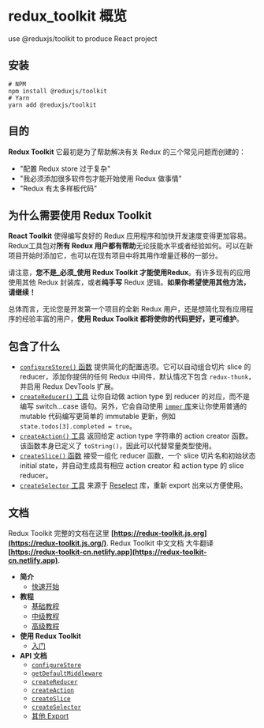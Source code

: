 <!--
 * @Author: SmartNan
 * @Date: 2021-10-18 16:01:11
 * @LastEditTime: 2021-10-18 16:17:44
 * @Description: 相关描述
-->
# redux_toolkit 概览
use @reduxjs/toolkit to produce React project


##  安装
```
# NPM
npm install @reduxjs/toolkit
# Yarn
yarn add @reduxjs/toolkit
```


## 目的

**Redux Toolkit**  它最初是为了帮助解决有关 Redux 的三个常见问题而创建的：

-   "配置 Redux store 过于复杂"
-   "我必须添加很多软件包才能开始使用 Redux 做事情"
-   "Redux 有太多样板代码"

## 为什么需要使用 Redux Toolkit

**React Toolkit**  使得编写良好的 Redux 应用程序和加快开发速度变得更加容易。 Redux工具包对**所有 Redux 用户都有帮助**无论技能水平或者经验如何。可以在新项目开始时添加它，也可以在现有项目中将其用作增量迁移的一部分。

请注意，**您不是_必须_使用 Redux Toolkit 才能使用Redux**。有许多现有的应用使用其他 Redux 封装库，或者**纯手写**  Redux 逻辑。**如果你希望使用其他方法，请继续！**

总体而言，无论您是开发第一个项目的全新 Redux 用户，还是想简化现有应用程序的经验丰富的用户，**使用 Redux Toolkit 都将使你的代码更好，更可维护**。

## 包含了什么

-   [`configureStore()`  函数](https://redux-toolkit.js.org/api/configureStore)  提供简化的配置选项。它可以自动组合切片 slice 的 reducer，添加你提供的任何 Redux 中间件，默认情况下包含  `redux-thunk`，并启用 Redux DevTools 扩展。
-   [`createReducer()`  工具](https://redux-toolkit.js.org/api/createReducer)  让你自动做 action type 到 reducer 的对应，而不是编写 switch...case 语句。另外，它会自动使用  [`immer`  库](https://github.com/mweststrate/immer)来让你使用普通的 mutable 代码编写更简单的 immutable 更新，例如  `state.todos[3].completed = true`。
-   [`createAction()`  工具](https://redux-toolkit.js.org/api/createAction)  返回给定 action type 字符串的 action creator 函数。该函数本身已定义了  `toString()`，因此可以代替常量类型使用。
-   [`createSlice()`  函数](https://redux-toolkit.js.org/api/createSlice)  接受一组化 reducer 函数，一个 slice 切片名和初始状态 initial state，并自动生成具有相应 action creator 和 action type 的 slice reducer。
-   [`createSelector`  工具](https://redux-toolkit.js.org/api/createSelector)  来源于  [Reselect](https://github.com/reduxjs/reselect)  库，重新 export 出来以方便使用。

## 文档

Redux Toolkit 完整的文档在这里 **[https://redux-toolkit.js.org](https://redux-toolkit.js.org/)**.
Redux Toolkit 中文文档 大牛翻译 **[https://redux-toolkit-cn.netlify.app](https://redux-toolkit-cn.netlify.app)**.
-   **简介**
    -   [快速开始](https://redux-toolkit.js.org/introduction/quick-start)
-   **教程**
    -   [基础教程](https://redux-toolkit.js.org/tutorials/basic-tutorial)
    -   [中级教程](https://redux-toolkit.js.org/tutorials/intermediate-tutorial)
    -   [高级教程](https://redux-toolkit.js.org/tutorials/advanced-tutorial)
-   **使用 Redux Toolkit**
    -   [入门](https://redux-toolkit.js.org/usage/usage-guide)
-   **API 文档**
    -   [`configureStore`](https://redux-toolkit.js.org/api/configureStore)
    -   [`getDefaultMiddleware`](https://redux-toolkit.js.org/api/getDefaultMiddleware)
    -   [`createReducer`](https://redux-toolkit.js.org/api/createReducer)
    -   [`createAction`](https://redux-toolkit.js.org/api/createAction)
    -   [`createSlice`](https://redux-toolkit.js.org/api/createSlice)
    -   [`createSelector`](https://redux-toolkit.js.org/api/createSelector)
    -   [其他 Export](https://redux-toolkit.js.org/api/other-exports)
